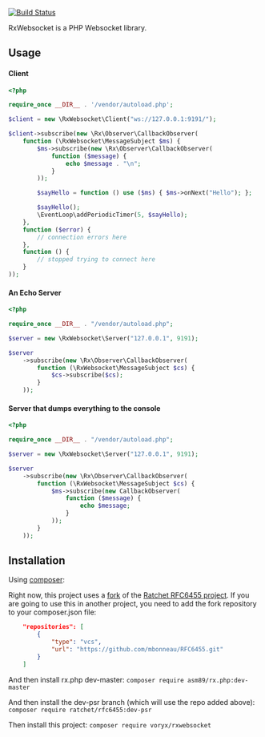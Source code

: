 [![Build Status](https://travis-ci.org/voryx/RxWebsocket.svg?branch=master)](https://travis-ci.org/voryx/RxWebsocket)

RxWebsocket is a PHP Websocket library.

## Usage

#### Client
```php
<?php

require_once __DIR__ . '/vendor/autoload.php';

$client = new \RxWebsocket\Client("ws://127.0.0.1:9191/");

$client->subscribe(new \Rx\Observer\CallbackObserver(
    function (\RxWebsocket\MessageSubject $ms) {
        $ms->subscribe(new \Rx\Observer\CallbackObserver(
            function ($message) {
                echo $message . "\n";
            }
        ));

        $sayHello = function () use ($ms) { $ms->onNext("Hello"); };

        $sayHello();
        \EventLoop\addPeriodicTimer(5, $sayHello);
    },
    function ($error) {
        // connection errors here
    },
    function () {
        // stopped trying to connect here
    }
));
```

#### An Echo Server
```php
<?php

require_once __DIR__ . "/vendor/autoload.php";

$server = new \RxWebsocket\Server("127.0.0.1", 9191);

$server
    ->subscribe(new \Rx\Observer\CallbackObserver(
        function (\RxWebsocket\MessageSubject $cs) {
            $cs->subscribe($cs);
        }
    ));
```

#### Server that dumps everything to the console
```php
<?php

require_once __DIR__ . "/vendor/autoload.php";

$server = new \RxWebsocket\Server("127.0.0.1", 9191);

$server
    ->subscribe(new \Rx\Observer\CallbackObserver(
        function (\RxWebsocket\MessageSubject $cs) {
            $ms->subscribe(new CallbackObserver(
                function ($message) {
                    echo $message;
                }
            ));
        }
    ));
```

## Installation

Using [composer](https://getcomposer.org/):

Right now, this project uses a [fork](https://github.com/mbonneau/RFC6455/tree/psr7) of the
[Ratchet RFC6455 project](https://github.com/ratchetphp/RFC6455).
If you are going to use this in another project, you need to add the fork repository to your composer.json file:
```json
    "repositories": [
        {
            "type": "vcs",
            "url": "https://github.com/mbonneau/RFC6455.git"
        }
    ]
```

And then install rx.php dev-master:
```composer require asm89/rx.php:dev-master```

And then install the dev-psr branch (which will use the repo added above):
```composer require ratchet/rfc6455:dev-psr```

Then install this project:
```composer require voryx/rxwebsocket```